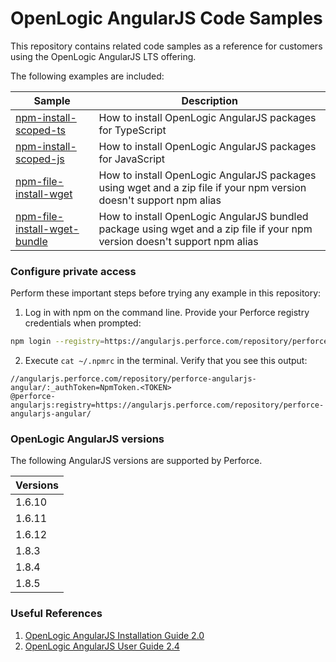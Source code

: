 # OpenLogic AngularJS Code Samples
This repository contains related code samples as a reference for customers using the OpenLogic AngularJS LTS offering.

The following examples are included:

| Sample | Description |
| ------ | ----------- |
| [npm-install-scoped-ts](./examples/npm-install-scoped-ts/README.md) | How to install OpenLogic AngularJS packages for TypeScript |
| [npm-install-scoped-js](./examples/npm-install-scoped-js/README.md) | How to install OpenLogic AngularJS packages for JavaScript |
| [npm-file-install-wget](./examples/npm-file-install-wget/README.md) | How to install OpenLogic AngularJS packages using wget and a zip file if your npm version doesn't support npm alias |
| [npm-file-install-wget-bundle](./examples/npm-file-install-wget-bundle/README.md) | How to install OpenLogic AngularJS bundled package using wget and a zip file if your npm version doesn't support npm alias

### Configure private access

Perform these important steps before trying any example in this repository:

1. Log in with npm on the command line. Provide your Perforce registry credentials when prompted:
```bash
npm login --registry=https://angularjs.perforce.com/repository/perforce-angularjs-angular/ --scope=@perforce-angularjs
```
2. Execute `cat ~/.npmrc` in the terminal. Verify that you see this output:
```
//angularjs.perforce.com/repository/perforce-angularjs-angular/:_authToken=NpmToken.<TOKEN>
@perforce-angularjs:registry=https://angularjs.perforce.com/repository/perforce-angularjs-angular/
```

### OpenLogic AngularJS versions

The following AngularJS versions are supported by Perforce.

| Versions |
| ------ |
| 1.6.10 |
| 1.6.11 |
| 1.6.12 |
| 1.8.3  |
| 1.8.4  |
| 1.8.5  |

### Useful References

1) [OpenLogic AngularJS Installation Guide 2.0](https://angularjs.perforce.com/repository/perforce-angularjs-documentation/documentation/Perforce%20AngularJS%20Installation%20Guide%202.0.pdf) 
2) [OpenLogic AngularJS User Guide 2.4](https://angularjs.perforce.com/repository/perforce-angularjs-documentation/documentation/OpenLogic%20AngularJS%20User%20Guide%202.4.pdf)
